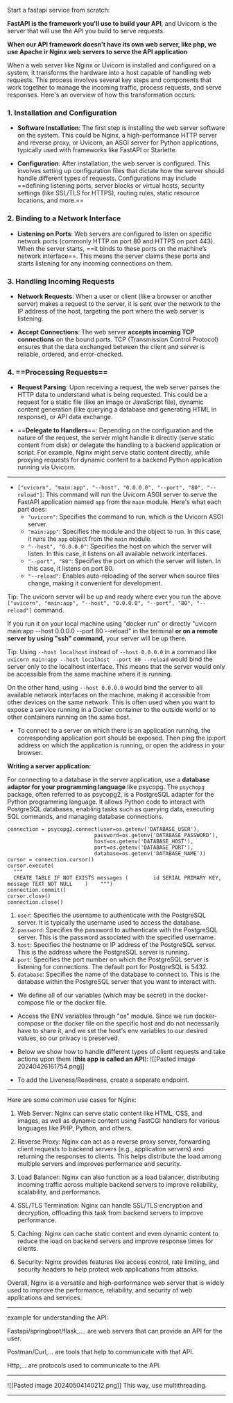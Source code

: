 Start a fastapi service from scratch:

**FastAPI is the framework you'll use to build your API**, and Uvicorn is the server that will use the API you build to serve requests.

**When our API framework doesn't have its own web server, like php, we use Apache ir Nginx web servers to serve the API application**

When a web server like Nginx or Uvicorn is installed and configured on a system, it transforms the hardware into a host capable of handling web requests. This process involves several key steps and components that work together to manage the incoming traffic, process requests, and serve responses. Here's an overview of how this transformation occurs:

### 1. **Installation and Configuration**

- **Software Installation**: The first step is installing the web server software on the system. This could be Nginx, a high-performance HTTP server and reverse proxy, or Uvicorn, an ASGI server for Python applications, typically used with frameworks like FastAPI or Starlette.
    
- **Configuration**: After installation, the web server is configured. This involves setting up configuration files that dictate how the server should handle different types of requests. Configurations may include ==defining listening ports, server blocks or virtual hosts, security settings (like SSL/TLS for HTTPS), routing rules, static resource locations, and more.==

### 2. **Binding to a Network Interface**

- **Listening on Ports**: Web servers are configured to listen on specific network ports (commonly HTTP on port 80 and HTTPS on port 443). When the server starts, ==it binds to these ports on the machine’s network interface==. This means the server claims these ports and starts listening for any incoming connections on them.

### 3. **Handling Incoming Requests**

- **Network Requests**: When a user or client (like a browser or another server) makes a request to the server, it is sent over the network to the IP address of the host, targeting the port where the web server is listening.
    
- **Accept Connections**: The web server **accepts incoming TCP connections** on the bound ports. TCP (Transmission Control Protocol) ensures that the data exchanged between the client and server is reliable, ordered, and error-checked.

### 4. ==**Processing Requests**==

- **Request Parsing**: Upon receiving a request, the web server parses the HTTP data to understand what is being requested. This could be a request for a static file (like an image or JavaScript file), dynamic content generation (like querying a database and generating HTML in response), or API data exchange.
    
- ==**Delegate to Handlers**==: Depending on the configuration and the nature of the request, the server might handle it directly (serve static content from disk) or delegate the handling to a backend application or script. For example, Nginx might serve static content directly, while proxying requests for dynamic content to a backend Python application running via Uvicorn.

-----------------------------------------------------
-  `["uvicorn", "main:app", "--host", "0.0.0.0", "--port", "80", "--reload"]`: This command will run the Uvicorn ASGI server to serve the FastAPI application named `app` from the `main` module. Here's what each part does:
    - `"uvicorn"`: Specifies the command to run, which is the Uvicorn ASGI server.
    - `"main:app"`: Specifies the module and the object to run. In this case, it runs the `app` object from the `main` module.
    - `"--host", "0.0.0.0"`: Specifies the host on which the server will listen. In this case, it listens on all available network interfaces.
    - `"--port", "80"`: Specifies the port on which the server will listen. In this case, it listens on port 80.
    - `"--reload"`: Enables auto-reloading of the server when source files change, making it convenient for development.


Tip: The uvicorn server will be up and ready where ever you run the above `["uvicorn", "main:app", "--host", "0.0.0.0", "--port", "80", "--reload"]` command.

If you run it on your local machine using "docker run" or directly "uvicorn main:app --host 0.0.0.0 --port 80 --reload" in the terminal **or on a remote server by using "ssh" command,** your server will be up there.


Tip: Using `--host localhost` instead of `--host 0.0.0.0` in a command like `uvicorn main:app --host localhost --port 80 --reload` would bind the server only to the localhost interface. This means that the server would only be accessible from the same machine where it is running.

On the other hand, using `--host 0.0.0.0` would bind the server to all available network interfaces on the machine, making it accessible from other devices on the same network. This is often used when you want to expose a service running in a Docker container to the outside world or to other containers running on the same host.


- To connect to a server on which there is an application running, the corresponding application port should be exposed. Then ping the ip:port address on which the application is running, or open the address in your browser.


**Writing a server application:**

For connecting to a database in the server application, use a **database adaptor for your programming language** like psycopg.
The `psychopg` package, often referred to as psycopg2, is a PostgreSQL adapter for the Python programming language. It allows Python code to interact with PostgreSQL databases, enabling tasks such as querying data, executing SQL commands, and managing database connections.
  
  ```pyhton
  connection = psycopg2.connect(user=os.getenv('DATABASE_USER'),  
                              password=os.getenv('DATABASE_PASSWORD'),  
                              host=os.getenv('DATABASE_HOST'),  
                              port=os.getenv('DATABASE_PORT'),  
                              database=os.getenv('DATABASE_NAME'))  
cursor = connection.cursor()  
cursor.execute(  
    """  
    CREATE TABLE IF NOT EXISTS messages (        id SERIAL PRIMARY KEY,        message TEXT NOT NULL    )    """)  
connection.commit()  
cursor.close()  
connection.close()
```

1. `user`: Specifies the username to authenticate with the PostgreSQL server. It is typically the username used to access the database.
2. `password`: Specifies the password to authenticate with the PostgreSQL server. This is the password associated with the specified username.
3. `host`: Specifies the hostname or IP address of the PostgreSQL server. This is the address where the PostgreSQL server is running.
4. `port`: Specifies the port number on which the PostgreSQL server is listening for connections. The default port for PostgreSQL is 5432.
5. `database`: Specifies the name of the database to connect to. This is the database within the PostgreSQL server that you want to interact with.

- We define all of our variables (which may be secret) in the docker-compose file or the docker file. 
- Access the ENV variables through "os" module. Since we run docker-compose or the docker file on the specific host and do not necessarily have to share it, and we set the host's env variables to our desired values, so our privacy is preserved.



- Below we show how to handle different types of client requests and take actions upon them (**this app is called an API**):
  ![[Pasted image 20240426161754.png]]


- To add the Liveness/Readiness, create a separate endpoint.

-------------------------------------------------------

Here are some common use cases for Nginx:

1. Web Server: Nginx can serve static content like HTML, CSS, and images, as well as dynamic content using FastCGI handlers for various languages like PHP, Python, and others.
    
2. Reverse Proxy: Nginx can act as a reverse proxy server, forwarding client requests to backend servers (e.g., application servers) and returning the responses to clients. This helps distribute the load among multiple servers and improves performance and security.
    
3. Load Balancer: Nginx can also function as a load balancer, distributing incoming traffic across multiple backend servers to improve reliability, scalability, and performance.
    
4. SSL/TLS Termination: Nginx can handle SSL/TLS encryption and decryption, offloading this task from backend servers to improve performance.
    
5. Caching: Nginx can cache static content and even dynamic content to reduce the load on backend servers and improve response times for clients.
    
6. Security: Nginx provides features like access control, rate limiting, and security headers to help protect web applications from attacks.
    

Overall, Nginx is a versatile and high-performance web server that is widely used to improve the performance, reliability, and security of web applications and services.

----------------------------------------

example for understanding the API:

Fastapi/springboot/flask,.... are web servers that can provide an API for the user. 

Postman/Curl,... are tools that help to communicate with that API. 

Http,... are protocols used to communicate to the API.

--------------------------------------

![[Pasted image 20240504140212.png]]
This way, use multithreading.

------------------------------
